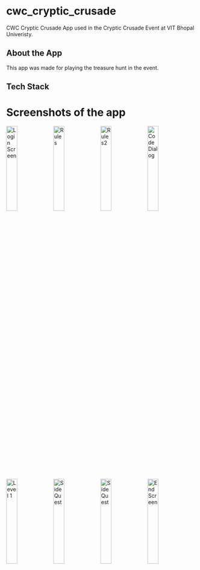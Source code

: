 # cwc_cryptic_crusade

CWC Cryptic Crusade App used in the Cryptic Crusade Event at VIT Bhopal Univeristy.

## About the App

This app was made for playing the treasure hunt in the event.

## Tech Stack



# Screenshots of the app

<img alt="Login Screen" width="24%" src="https://github.com/user-attachments/assets/32505337-466c-4707-a0a8-cf360a15b70d">
<img alt="Rules" width="24%" src="https://github.com/user-attachments/assets/5b1fbe39-3b7f-4bcd-adb2-a367c1528565"> 
<img alt="Rules2" width="24%" src="https://github.com/user-attachments/assets/486c3256-c874-417f-b5b3-6f5d3a264706">
<img alt="Code Dialog" width="24%" src="https://github.com/user-attachments/assets/c9b9eb63-1dbd-4b2f-a8f0-6728b7c41a08">
<img alt="Level 1" width="24%" src="https://github.com/user-attachments/assets/6833b325-77ae-4529-8cd5-d2f14cde16b5">
<img alt="Side Quest" width="24%" src="https://github.com/user-attachments/assets/073d9af2-c660-4ce9-b1d0-c36a1adc6973">
<img alt="Side Quest" width="24%" src="https://github.com/user-attachments/assets/1276f9c1-a1b1-421a-b089-79ef38f45a96">
<img alt="End Screen" width="24%" src="https://github.com/user-attachments/assets/ffb4af27-996d-48a3-98b2-bcb9224911fa">
